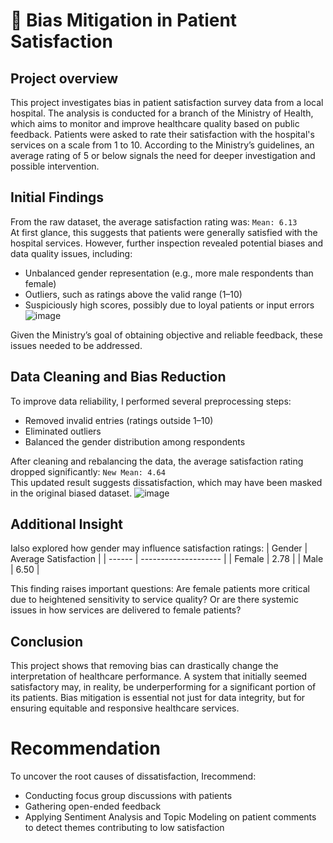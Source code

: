 #  🏥  Bias Mitigation in Patient Satisfaction

## Project overview
This project investigates bias in patient satisfaction survey data from a local hospital. 
The analysis is conducted for a branch of the Ministry of Health, 
which aims to monitor and improve healthcare quality based on public feedback. 
Patients were asked to rate their satisfaction with the hospital's services on a scale from 1 to 10.
According to the Ministry’s guidelines, an average rating of 5 or below signals the need for deeper investigation and possible intervention.

## Initial Findings
From the raw dataset, the average satisfaction rating was: `Mean: 6.13`\
At first glance, this suggests that patients were generally satisfied with the hospital services. 
However, further inspection revealed potential biases and data quality issues, including:
- Unbalanced gender representation (e.g., more male respondents than female)
- Outliers, such as ratings above the valid range (1–10)
- Suspiciously high scores, possibly due to loyal patients or input errors\
![image](https://github.com/user-attachments/assets/8a3cf4c7-9810-4f9e-b1fa-aa487f992d25)

Given the Ministry’s goal of obtaining objective and reliable feedback, these issues needed to be addressed.

## Data Cleaning and Bias Reduction
To improve data reliability, I performed several preprocessing steps:
- Removed invalid entries (ratings outside 1–10)
- Eliminated outliers
- Balanced the gender distribution among respondents

After cleaning and rebalancing the data, the average satisfaction rating dropped significantly: `New Mean: 4.64`\
This updated result suggests dissatisfaction, which may have been masked in the original biased dataset.
![image](https://github.com/user-attachments/assets/b6d67d32-a5ad-4eed-9c03-101ac5d8b434)
  
## Additional Insight
Ialso explored how gender may influence satisfaction ratings:
| Gender | Average Satisfaction |
| ------ | -------------------- |
| Female | 2.78                 |
| Male   | 6.50                 |

This finding raises important questions:
Are female patients more critical due to heightened sensitivity to service quality?
Or are there systemic issues in how services are delivered to female patients?

## Conclusion
This project shows that removing bias can drastically change the interpretation of healthcare performance. 
A system that initially seemed satisfactory may, in reality, be underperforming for a significant portion of its patients.
Bias mitigation is essential not just for data integrity, but for ensuring equitable and responsive healthcare services.

# Recommendation
To uncover the root causes of dissatisfaction, Irecommend:
- Conducting focus group discussions with patients
- Gathering open-ended feedback
- Applying Sentiment Analysis and Topic Modeling on patient comments to detect themes contributing to low satisfaction
